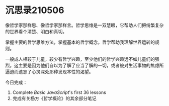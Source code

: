 # 沉思录210506

像哲学家那样思、像哲学家那样言。哲学思维是一双慧眼，它帮助人们把纷繁复杂的世界看个清楚、明白和真切。

掌握主要的哲学思维方法，掌握基本的哲学概念。哲学帮助我理解世界运转的规则。

一般成人相较于儿童，较少有哲学兴趣，至少他们的哲学兴趣远不如儿童们的强烈。这主要是因为他们自以为了解了应当了解的一切，或者被对生活事物的焦虑所逼迫而遗忘了心灵深处那种发现本性的渴望。

今日完成：

1. Complete _Basic JavaScript_'s first 36 lessons
2. 完成有关杨方《哲学概论》的其余部分笔记
<!--stackedit_data:
eyJoaXN0b3J5IjpbLTExNTY5OTc5NV19
-->